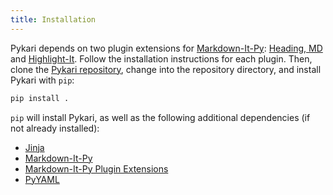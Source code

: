 ```yaml
---
title: Installation
---
```


Pykari depends on two plugin extensions for [Markdown-It-Py][mditpy]: [Heading, MD][headingmd] and [Highlight-It][hlit]. Follow the installation instructions for each plugin. Then, clone the [Pykari repository][pykari], change into the repository directory, and install Pykari with `pip`:

```bash
pip install .
```

`pip` will install Pykari, as well as the following additional dependencies (if not already installed):

- [Jinja][jinja]
- [Markdown-It-Py][mditpy]
- [Markdown-It-Py Plugin Extensions][mditpy-plugins]
- [PyYAML][pyyaml]

[headingmd]: https://github.com/elijahgreenstein/headingmd
[hlit]: https://github.com/elijahgreenstein/highlight-it
[jinja]: https://jinja.palletsprojects.com/en/stable/
[mditpy-plugins]: https://mdit-py-plugins.readthedocs.io/en/latest/
[mditpy]: https://markdown-it-py.readthedocs.io/en/latest/
[pygments]: https://pygments.org/
[pykari]: https://github.com/elijahgreenstein/pykari
[pyyaml]: https://pyyaml.org/

